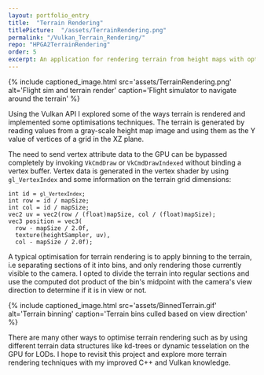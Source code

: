 ```yaml
---
layout: portfolio_entry
title:  "Terrain Rendering"
titlePicture:  "/assets/TerrainRendering.png"
permalink: "/Vulkan_Terrain_Rendering/"
repo: "HPGA2TerrainRendering"
order: 5
excerpt: An application for rendering terrain from height maps with optimizations such as view based culling, written in C++ with the Vulkan API.
---
```


<!-- main content -->
{% include captioned_image.html src='assets/TerrainRendering.png' alt='Flight sim and terrain render' caption='Flight simulator to navigate around the terrain' %}

Using the Vulkan API I explored some of the ways terrain is rendered and implemented some optimisations techniques. The terrain is generated by reading values from a gray-scale height map image and using them as the Y value of vertices of a grid in the XZ plane.

The need to send vertex attribute data to the GPU can be bypassed completely by invoking <code class="language-cpp">VkCmdDraw</code> or <code class="language-cpp">VkCmdDrawIndexed</code> without binding a vertex buffer. Vertex data is generated in the vertex shader by using <code class="language-glsl">gl_VertexIndex</code> and some information on the terrain grid dimensions:
<pre><code class="language-glsl">int id = <code class="language-glsl">gl_VertexIndex</code>;
int row = id / mapSize;
int col = id / mapSize;
vec2 uv = vec2(row / (float)mapSize, col / (float)mapSize);
vec3 position = vec3(
  row - mapSize / 2.0f,
  texture(heightSampler, uv),
  col - mapSize / 2.0f);</code></pre>

A typical optimisation for terrain rendering is to apply binning to the terrain, i.e separating sections of it into bins, and only rendering those currently visible to the camera. I opted to divide the terrain into regular sections and use the computed dot product of the bin's midpoint with the camera's view direction to determine if it is in view or not.

{% include captioned_image.html src='assets/BinnedTerrain.gif' alt='Terrain binning' caption='Terrain bins culled based on view direction' %}

There are many other ways to optimise terrain rendering such as by using different terrain data structures like kd-trees or dynamic tesselation on the GPU for LODs. I hope to revisit this project and explore more terrain rendering techniques with my improved C++ and Vulkan knowledge.
